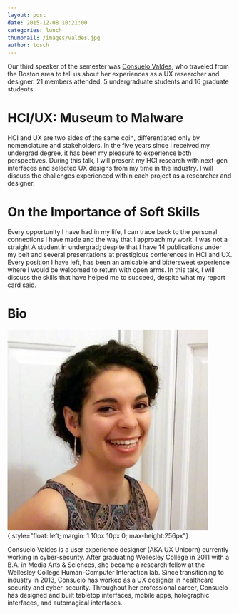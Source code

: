```yaml
---
layout: post
date: 2015-12-08 10:21:00
categories: lunch
thumbnail: /images/valdes.jpg
author: tosch
---
```


Our third speaker of the semester was [Consuelo Valdes](http://consuelovaldes.com/), who traveled from the Boston area to tell us about her experiences as a UX researcher and designer. 21 members attended: 5 undergraduate students and 16 graduate students.

# HCI/UX: Museum to Malware
HCI and UX are two sides of the same coin, differentiated only by nomenclature and stakeholders. In the five years since I received my undergrad degree, it has been my pleasure to experience both perspectives. During this talk, I will present my HCI research with next-gen interfaces and selected UX designs from my time in the industry. I will discuss the challenges experienced within each project as a researcher and designer.

# On the Importance of Soft Skills
Every opportunity I have had in my life, I can trace back to the personal connections I have made and the way that I approach my work. I was not a straight A student in undergrad; despite that I have 14 publications under my belt and several presentations at prestigious conferences in HCI and UX. Every position I have left, has been an amicable and bittersweet experience where I would be welcomed to return with open arms. In this talk, I will discuss the skills that have helped me to succeed, despite what my report card said.


# Bio
![Consuelo Valdes](/images/valdes.jpg){:style="float: left; margin: 1 10px 10px 0; max-height:256px"}

Consuelo Valdes is a user experience designer (AKA UX Unicorn) currently working in cyber-security. After graduating Wellesley College in 2011 with a B.A. in Media Arts & Sciences, she became a research fellow at the Wellesley College Human-Computer Interaction lab. Since transitioning to industry in 2013, Consuelo has worked as a UX designer in healthcare security and cyber-security. Throughout her professional career, Consuelo has designed and built tabletop interfaces, mobile apps, holographic interfaces, and automagical interfaces. 